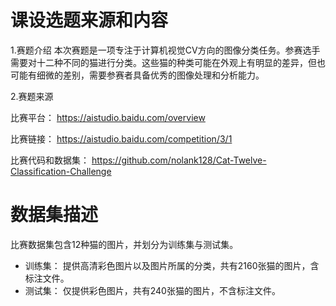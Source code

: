 # <a name="_toc10224"></a>**课设选题来源和内容**
   <a name="_toc4195"></a>1.赛题介绍
   本次赛题是一项专注于计算机视觉CV方向的图像分类任务。参赛选手需要对十二种不同的猫进行分类。这些猫的种类可能在外观上有明显的差异，但也可能有细微的差别，需要参赛者具备优秀的图像处理和分析能力。
   <a name="_toc28164"></a>
   
   2.赛题来源
   
   比赛平台：
   <https://aistudio.baidu.com/overview>
   
   比赛链接： <https://aistudio.baidu.com/competition/3/1>
   
   比赛代码和数据集：
   <https://github.com/nolank128/Cat-Twelve-Classification-Challenge>
 # <a name="_toc5993"></a>**数据集描述**
   比赛数据集包含12种猫的图片，并划分为训练集与测试集。
- 训练集： 提供高清彩色图片以及图片所属的分类，共有2160张猫的图片，含标注文件。
- 测试集： 仅提供彩色图片，共有240张猫的图片，不含标注文件。
